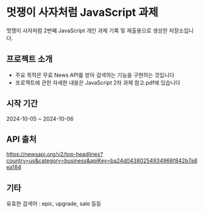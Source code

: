 # 멋쟁이 사자처럼 JavaScript 과제
멋쟁이 사자처럼 2번째 JavaScript 개인 과제 기록 및 제출용으로 생성한 저장소입니다.

## 프로젝트 소개
+ 주요 목적은 무료 News API를 받아 검색하는 기능을 구현하는 것입니다
+ 프로젝트에 관한 자세한 내용은 JavaScript 2차 과제 참고.pdf에 있습니다

## 시작 기간
2024-10-05 ~ 2024-10-06

## API 출처
https://newsapi.org/v2/top-headlines?country=us&category=business&apiKey=ba24d04380254934968f842b7a8ea184

## 기타
유효한 검색어 : epic, upgrade, sale 등등